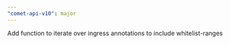 ```yaml
---
"comet-api-v10": major
---
```


Add function to iterate over ingress annotations to include whitelist-ranges
